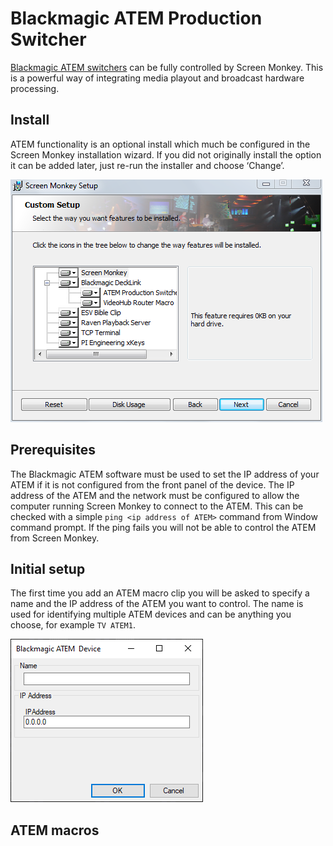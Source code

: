 # Blackmagic ATEM Production Switcher

[Blackmagic ATEM switchers](https://www.blackmagicdesign.com/products) can be fully controlled by Screen Monkey. This is a powerful way of integrating media playout and broadcast hardware processing. 

## Install 
ATEM functionality is an optional install which much be configured in the Screen Monkey installation wizard. If you did not originally install the option it can be added later, just re-run the installer and choose ‘Change’.

![](../../images/install-options.png)

## Prerequisites 
The Blackmagic ATEM software must be used to set the IP address of your ATEM if it is not configured from the front panel of the device. The IP address of the ATEM and the network must be configured to allow the computer running Screen Monkey to connect to the ATEM. This can be checked with a simple `ping <ip address of ATEM>` command from Window command prompt. If the ping fails you will not be able to control the ATEM from Screen Monkey.

## Initial setup
The first time you add an ATEM macro clip you will be asked to specify a name and the IP address of the ATEM you want to control. The name is used for identifying multiple ATEM devices and can be anything you choose, for example `TV ATEM1`. 

![](../../images/macro-atem-new.png)

## ATEM macros



